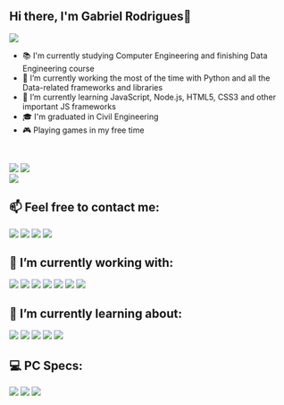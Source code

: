 ## Hi there, I'm Gabriel Rodrigues👋  

[![](https://img.shields.io/badge/github-%23121011.svg?style=for-the-badge&logo=github&logoColor=white)](gabrieleugeni0)

- 📚 I'm currently studying Computer Engineering and finishing Data Engineering course
- 🔭 I’m currently working the most of the time with Python and all the Data-related frameworks and libraries
- 🌱 I’m currently learning JavaScript, Node.js, HTML5, CSS3 and other important JS frameworks
- 🎓 I'm graduated in Civil Engineering
- 🎮 Playing games in my free time  
<br>

![](https://github-readme-stats.vercel.app/api?username=gabrieleugeni0&theme=darcula&hide_border=false&include_all_commits=true&count_private=true)
![](https://github-readme-streak-stats.herokuapp.com/?user=gabrieleugeni0&theme=darcula&hide_border=false)  
![](https://github-readme-stats.vercel.app/api/top-langs/?username=gabrieleugeni0&theme=darcula&hide_border=false&include_all_commits=true&count_private=true&layout=compact)  

## 📫 Feel free to contact me:  
[![](https://img.shields.io/badge/Gmail-D14836?style=for-the-badge&logo=gmail&logoColor=white)](mailto:gabrieleugenio90@gmail.com)
[![](https://img.shields.io/badge/WhatsApp-25D366?style=for-the-badge&logo=whatsapp&logoColor=white)](https://wa.me/5534991999337)
[![](https://img.shields.io/badge/Discord-7289DA?style=for-the-badge&logo=discord&logoColor=white)](https://discord.com/channels/@me/gabrieleugenio#7130?recipient=gabrieleugenio#7130)
[![](https://img.shields.io/badge/LinkedIn-0077B5?style=for-the-badge&logo=linkedin&logoColor=white)](https://www.linkedin.com/in/gabrieleugeni0/)  


## 🔭 I’m currently working with:
![](https://img.shields.io/badge/Python-3776AB?style=for-the-badge&logo=python&logoColor=white)
![](https://img.shields.io/badge/Pandas-020D3F?style=for-the-badge&logo=pandas&logoColor=white)
![](https://img.shields.io/badge/Flask-000000?style=for-the-badge&logo=flask&logoColor=white)
![](https://img.shields.io/badge/MySQL-00000F?style=for-the-badge&logo=mysql&logoColor=white)
![](https://img.shields.io/badge/PostgreSQL-316192?style=for-the-badge&logo=postgresql&logoColor=white)
![](https://img.shields.io/badge/Databricks-FF3621?style=for-the-badge&logo=Databricks&logoColor=white)
![](https://img.shields.io/badge/Spark%20AR-FF5C83?style=for-the-badge&logo=SparkAR&logoColor=white)  

## 🌱 I’m currently learning about:
![](https://img.shields.io/badge/HTML5-E34F26?style=for-the-badge&logo=html5&logoColor=white)
![](https://img.shields.io/badge/CSS3-1572B6?style=for-the-badge&logo=css3&logoColor=white)
![](https://img.shields.io/badge/JavaScript-F7DF1E?style=for-the-badge&logo=javascript&logoColor=black)
![](https://img.shields.io/badge/Node.js-43853D?style=for-the-badge&logo=node.js&logoColor=white)
![](https://img.shields.io/badge/Microsoft_Office-D83B01?style=for-the-badge&logo=microsoft-office&logoColor=white)


## 💻 PC Specs:
![](https://img.shields.io/badge/NVIDIA-GTX1660ti-76B900?style=for-the-badge&logo=nvidia&logoColor=white)
![](https://img.shields.io/badge/AMD-Ryzen_5_5600X-ED1C24?style=for-the-badge&logo=amd&logoColor=white)
![](https://img.shields.io/badge/RAM-16gb_3200Mhz_DDR4-E34F26?style=for-the-badge)
